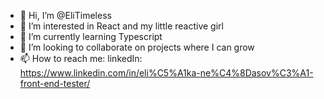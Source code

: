 - 👋 Hi, I’m @EliTimeless
- 👀 I’m interested in React and my little reactive girl
- 🌱 I’m currently learning Typescript
- 💞️ I’m looking to collaborate on projects where I can grow
- 📫 How to reach me: linkedIn: https://www.linkedin.com/in/eli%C5%A1ka-ne%C4%8Dasov%C3%A1-front-end-tester/


<!---
EliTimeless/EliTimeless is a ✨ special ✨ repository because its `README.md` (this file) appears on your GitHub profile.
You can click the Preview link to take a look at your changes.
--->
